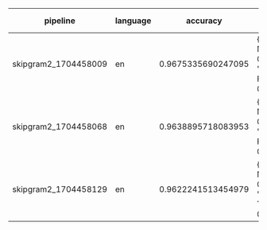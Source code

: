 | pipeline             | language | accuracy           | params                                                                      | size (MB) |
|----------------------|----------|--------------------|-----------------------------------------------------------------------------|-----------|
| skipgram2_1704458009 | en       | 0.9675335690247095 | {'penalty': None, 'l1_ratio': 0.5, 'early_stopping': False, 'alpha': 0.07}  | 4.835     |
| skipgram2_1704458068 | en       | 0.9638895718083953 | {'penalty': None, 'l1_ratio': 0.7, 'early_stopping': False, 'alpha': 0.005} | 4.795     |
| skipgram2_1704458129 | en       | 0.9622241513454979 | {'penalty': None, 'l1_ratio': 0.9, 'early_stopping': True, 'alpha': 0.005}  | 4.841     |